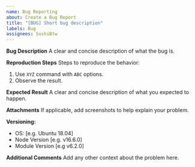 ```yaml
---
name: Bug Reporting
about: Create a Bug Report
title: "[BUG] Short bug description"
labels: Bug
assignees: SushiBtw
---
```


**Bug Description**
A clear and concise description of what the bug is.

**Reproduction Steps**
Steps to reproduce the behavior:

1. Use `XYZ` command with `ABC` options.
2. Observe the result.

**Expected Result**
A clear and concise description of what you expected to happen.

**Attachments**
If applicable, add screenshots to help explain your problem.

**Versioning:**

- OS: [e.g. Ubuntu 18.04]
- Node Version [e.g. v16.6.0]
- Module Version [e.g v6.2.0]

**Additional Comments**
Add any other context about the problem here.
